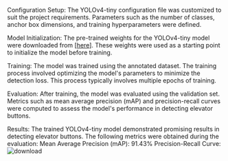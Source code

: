 Configuration Setup: The YOLOv4-tiny configuration file was customized to suit the project requirements. Parameters such as the number of classes, anchor box dimensions, and training hyperparameters were defined.

Model Initialization: The pre-trained weights for the YOLOv4-tiny model were downloaded from [[here](https://github.com/AlexeyAB/darknet/releases/download/darknet_yolo_v4_pre/yolov4-tiny.conv.29)]. These weights were used as a starting point to initialize the model before training.

Training: The model was trained using the annotated dataset. The training process involved optimizing the model's parameters to minimize the detection loss. This process typically involves multiple epochs of training.

Evaluation: After training, the model was evaluated using the validation set. Metrics such as mean average precision (mAP) and precision-recall curves were computed to assess the model's performance in detecting elevator buttons.

Results:
The trained YOLOv4-tiny model demonstrated promising results in detecting elevator buttons. The following metrics were obtained during the evaluation:
Mean Average Precision (mAP): 91.43%
Precision-Recall Curve: ![download](https://github.com/beiyonder/TrainingWithYOLOv-x/assets/86228410/cf64d1a7-fbe8-4c1d-b308-665c4aaf99f1)
